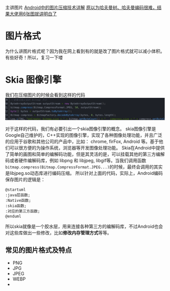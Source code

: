 主讲图片
[Android中的图片压缩技术详解](https://blog.csdn.net/yangxu4536/article/details/107914518)
[原以为哈夫曼树、哈夫曼编码很难，结果大佬用6张图就讲明白了](https://baijiahao.baidu.com/s?id=1703246574212691625&wfr=spider&for=pc)
# 图片格式
为什么讲图片格式呢？因为我在网上看到有的就是改了图片格式就可以减小体积。有些好奇！所以，复习一下喽

# Skia 图像引擎
我们在压缩图片的时候会看到这样的代码
![Snipaste_2022-09-28_23-00-40](/assets/Snipaste_2022-09-28_23-00-40.png)

对于这样的代码，我们有必要引出一个skia图像引擎的概念。
skia图像引擎是Google自己维护的，C++实现的图像引擎，实现了各种图像处理功能，并且广泛的应用于谷歌和其他公司的产品中，比如： chrome, firFox, Android 等。基于他们可以很方便的为操作系统，浏览器等开发图像处理功能。
Skia在Android中提供了简单的画图和简单的编解码功能，但是其灵活的是，可以挂载其他的第三方编解码或者硬件编解码库，例如 libpng 和 libjpeg, libgif等。当我们调用函数```bitmap.compress(Bitmap.CompressFormat.JPEG...)```的时候，最终会调用的其实是libjpeg.so动态库进行编码压缩。
所以针对上面的代码，实际上，Android编码保存图片的逻辑是：
```puml
@startuml
:java层函数;
:Native函数;
:skia函数;
:对应的第三方函数;
@enduml
```
所以skia就像是一个胶水层，用来连接各种第三方的编解码库，不过Android也会对这些库做出一些修改，比如**修改内存管理方式**等等。
## 常见的图片格式及特点



- PNG
- JPG
- JPEG
- WEBP
- 